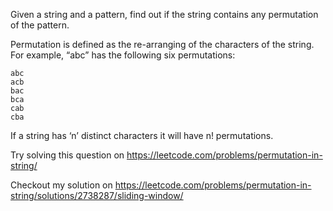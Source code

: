 Given a string and a pattern, find out if the string contains any permutation of the pattern.

Permutation is defined as the re-arranging of the characters of the string. For example, “abc” has the following six permutations:

    abc
    acb
    bac
    bca
    cab
    cba
    
If a string has ‘n’ distinct characters it will have n! permutations.

Try solving this question on https://leetcode.com/problems/permutation-in-string/

 Checkout my solution on https://leetcode.com/problems/permutation-in-string/solutions/2738287/sliding-window/
